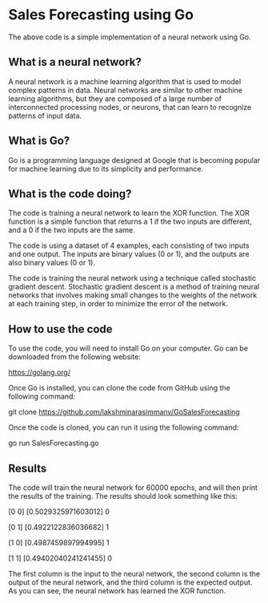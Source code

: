 # Sales Forecasting using Go

The above code is a simple implementation of a neural network using Go.

## What is a neural network?

A neural network is a machine learning algorithm that is used to model complex patterns in data. Neural networks are similar to other machine learning algorithms, but they are composed of a large number of interconnected processing nodes, or neurons, that can learn to recognize patterns of input data.

## What is Go?

Go is a programming language designed at Google that is becoming popular for machine learning due to its simplicity and performance.

## What is the code doing?

The code is training a neural network to learn the XOR function. The XOR function is a simple function that returns a 1 if the two inputs are different, and a 0 if the two inputs are the same.

The code is using a dataset of 4 examples, each consisting of two inputs and one output. The inputs are binary values (0 or 1), and the outputs are also binary values (0 or 1).

The code is training the neural network using a technique called stochastic gradient descent. Stochastic gradient descent is a method of training neural networks that involves making small changes to the weights of the network at each training step, in order to minimize the error of the network.

## How to use the code

To use the code, you will need to install Go on your computer. Go can be downloaded from the following website:

https://golang.org/

Once Go is installed, you can clone the code from GitHub using the following command:

git clone https://github.com/lakshminarasimmanv/GoSalesForecasting

Once the code is cloned, you can run it using the following command:

go run SalesForecasting.go

## Results

The code will train the neural network for 60000 epochs, and will then print the results of the training. The results should look something like this:

[0 0] [0.5029325971603012] 0

[0 1] [0.4922122836036682] 1

[1 0] [0.4987459897994995] 1

[1 1] [0.49402040241241455] 0

The first column is the input to the neural network, the second column is the output of the neural network, and the third column is the expected output. As you can see, the neural network has learned the XOR function.
